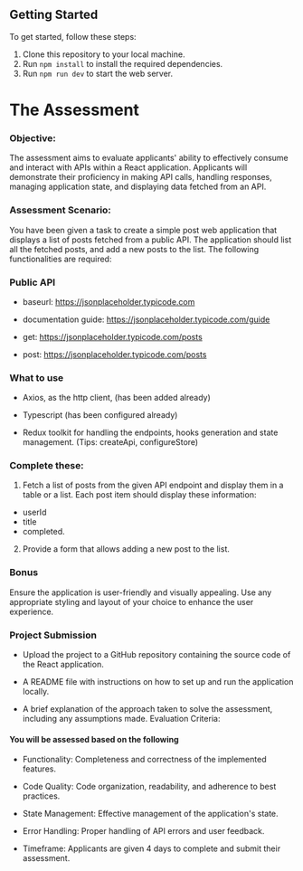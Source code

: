 ## Getting Started

To get started, follow these steps:

1. Clone this repository to your local machine.
2. Run `npm install` to install the required dependencies.
3. Run `npm run dev` to start the web server. 


# The Assessment

### Objective:

The assessment aims to evaluate applicants' ability to effectively consume and interact with APIs within a React application. Applicants will demonstrate their proficiency in making API calls, handling responses, managing application state, and displaying data fetched from an API.

### Assessment Scenario:

You have been given a task to create a simple post web application that displays a list of posts fetched from a public API. The application should list all the fetched posts, and add a new posts to the list. The following functionalities are required:

### Public API

 - baseurl: https://jsonplaceholder.typicode.com

 - documentation guide: https://jsonplaceholder.typicode.com/guide

 - get: https://jsonplaceholder.typicode.com/posts

 - post: https://jsonplaceholder.typicode.com/posts


### What to use

- Axios, as the http client, (has been added already)

- Typescript (has been configured already)

- Redux toolkit for handling the endpoints, hooks generation and state management. (Tips: createApi, configureStore)

### Complete these:

1. Fetch a list of posts from the given API endpoint and display them in a table or a list. Each post item should display these information: 
- userId
- title 
- completed.

2. Provide a form that allows adding a new post to the list.


### Bonus

Ensure the application is user-friendly and visually appealing.
Use any appropriate styling and layout of your choice to enhance the user experience.

### Project Submission

- Upload the project to a GitHub repository containing the source code of the React application.

- A README file with instructions on how to set up and run the application locally.

- A brief explanation of the approach taken to solve the assessment, including any assumptions made.
Evaluation Criteria:

#### You will be assessed based on the following

* Functionality: Completeness and correctness of the implemented features.

* Code Quality: Code organization, readability, and adherence to best practices.

* State Management: Effective management of the application's state.

* Error Handling: Proper handling of API errors and user feedback.

* Timeframe: Applicants are given 4 days to complete and submit their assessment.